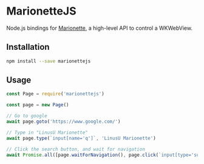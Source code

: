 # MarionetteJS

Node.js bindings for [Marionette](https://github.com/LinusU/Marionette), a high-level API to control a WKWebView.

## Installation

```sh
npm install --save marionettejs
```

## Usage

```js
const Page = require('marionettejs')

const page = new Page()

// Go to google
await page.goto('https://www.google.com/')

// Type in "LinusU Marionette"
await page.type(`input[name='q']`, 'LinusU Marionette')

// Click the search button, and wait for navigation
await Promise.all([page.waitForNavigation(), page.click(`input[type='submit']`)])
```
